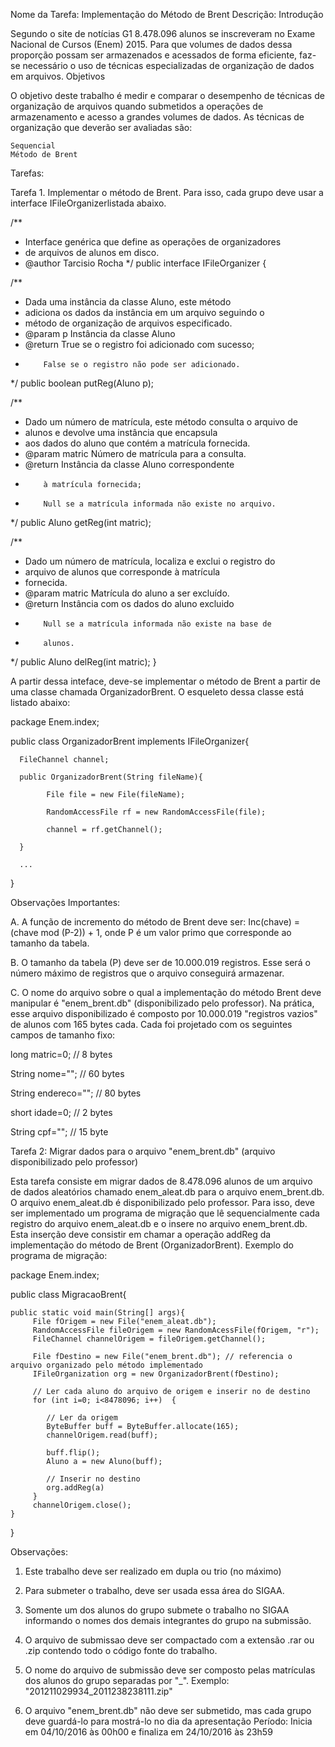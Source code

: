 
Nome da Tarefa:
Implementação do Método de Brent
Descrição:
Introdução

Segundo o site de notícias G1 8.478.096 alunos se inscreveram no Exame Nacional de Cursos (Enem) 2015. Para que volumes de dados dessa proporção possam ser armazenados e acessados de forma eficiente, faz-se necessário o uso de técnicas especializadas de organização de dados em arquivos.
Objetivos

O objetivo deste trabalho é medir e comparar o desempenho de técnicas de organização de arquivos quando submetidos a operações de armazenamento e acesso a grandes volumes de dados. As técnicas de organização que deverão ser avaliadas são:

    Sequencial
    Método de Brent

Tarefas:

Tarefa 1. Implementar o método de Brent.  Para isso, cada grupo deve usar a interface IFileOrganizerlistada abaixo.

/**
 * Interface genérica que define as operações de organizadores
 * de arquivos de alunos em disco.
 * @author Tarcisio Rocha
 */
public interface IFileOrganizer {

 /**
  * Dada uma instância da classe Aluno, este método
  * adiciona os dados da instância em um arquivo seguindo o
  * método de organização de arquivos especificado.
  * @param p Instância da classe Aluno
  * @return True se o registro foi adicionado com sucesso;
  *         False se o registro não pode ser adicionado.
  */
 public boolean putReg(Aluno p);

 /**
  * Dado um número de matrícula, este método consulta o arquivo de
  * alunos e devolve uma instância que encapsula
  * aos dados do aluno que contém a matrícula fornecida.
  * @param matric Número de matrícula para a consulta.
  * @return Instância da classe Aluno correspondente
  *         à matrícula fornecida;
  *         Null se a matrícula informada não existe no arquivo.
  */
 public Aluno getReg(int matric);

 /**
  * Dado um número de matrícula, localiza e exclui o registro do
  * arquivo de alunos que corresponde à matrícula
  * fornecida.
  * @param matric Matrícula do aluno a ser excluído.
  * @return Instância com os dados do aluno excluido
  *         Null se a matrícula informada não existe na base de
  *         alunos.
  */
 public Aluno delReg(int matric);
}

A partir dessa inteface, deve-se implementar o método de Brent a partir de uma classe chamada OrganizadorBrent. O esqueleto dessa classe está listado abaixo:

package Enem.index;

public class OrganizadorBrent implements IFileOrganizer{

      FileChannel channel;

      public OrganizadorBrent(String fileName){

            File file = new File(fileName);

            RandomAccessFile rf = new RandomAccessFile(file);

            channel = rf.getChannel();

      }

      ...

}

Observações Importantes:

A. A função de incremento do método de Brent deve ser: Inc(chave) = (chave mod (P-2)) + 1, onde P é um valor primo que corresponde ao tamanho da tabela.

B. O tamanho da tabela (P) deve ser de 10.000.019 registros. Esse será o número máximo de registros que o arquivo conseguirá armazenar.

C. O nome do arquivo sobre o qual a implementação do método Brent deve manipular é "enem_brent.db" (disponibilizado pelo professor). Na prática, esse arquivo disponibilizado é composto por 10.000.019 "registros vazios" de alunos com 165 bytes cada. Cada foi projetado com os seguintes campos de tamanho fixo:

long matric=0;       // 8  bytes

String nome="";     // 60 bytes

String endereco=""; // 80 bytes

short idade=0;      // 2  bytes

String cpf="";     // 15  byte


Tarefa 2: Migrar dados para o arquivo "enem_brent.db" (arquivo disponibilizado pelo professor)

Esta tarefa consiste em migrar dados de  8.478.096 alunos de um arquivo de dados aleatórios chamado enem_aleat.db para o arquivo enem_brent.db. O arquivo enem_aleat.db é disponibilizado pelo professor. Para isso, deve ser implementado um programa de migração que lê sequencialmente cada registro do arquivo enem_aleat.db e o insere no arquivo enem_brent.db. Esta inserção deve consistir em chamar a operação addReg da implementação do método de Brent (OrganizadorBrent). Exemplo do programa de migração:

package Enem.index;

public class MigracaoBrent{

    public static void main(String[] args){
         File fOrigem = new File("enem_aleat.db");
         RandomAccessFile fileOrigem = new RandomAcessFile(fOrigem, "r");
         FileChannel channelOrigem = fileOrigem.getChannel();

         File fDestino = new File("enem_brent.db"); // referencia o arquivo organizado pelo método implementado
         IFileOrganization org = new OrganizadorBrent(fDestino);

         // Ler cada aluno do arquivo de origem e inserir no de destino
         for (int i=0; i<8478096; i++)  {

            // Ler da origem
            ByteBuffer buff = ByteBuffer.allocate(165);
            channelOrigem.read(buff);

            buff.flip();
            Aluno a = new Aluno(buff);

            // Inserir no destino
            org.addReg(a)
         }
         channelOrigem.close();
    }

}

Observações:

 1. Este trabalho deve ser realizado em dupla ou trio (no máximo)

2. Para submeter o trabalho, deve ser usada essa área do SIGAA. 

3. Somente um dos alunos do grupo submete o trabalho no SIGAA informando o nomes dos demais integrantes do grupo na submissão.

4. O arquivo de submissao deve ser compactado com a extensão .rar ou .zip contendo todo o código fonte do trabalho. 

5. O nome do arquivo de submissão deve ser composto pelas matrículas dos alunos do grupo separadas por "_". Exemplo: "201211029934_2011238238111.zip" 

6. O arquivo "enem_brent.db" não deve ser submetido, mas cada grupo deve guardá-lo para mostrá-lo no dia da apresentação
Período:
Inicia em 04/10/2016 às 00h00 e finaliza em 24/10/2016 às 23h59
